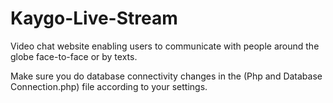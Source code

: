 # Kaygo-Live-Stream
Video chat website enabling users to communicate with people around the globe face-to-face or by texts.

Make sure you do database connectivity changes in the (Php and Database Connection.php) file according to your settings.
